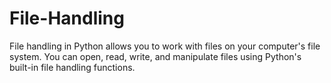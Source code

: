 # File-Handling

File handling in Python allows you to work with files on your computer's file system. You can open, read, write, and manipulate files using Python's built-in file handling functions.
